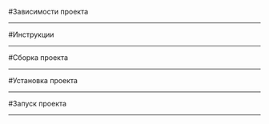 #Зависимости проекта
___
#Инструкции
___
#Сборка проекта
___
#Установка проекта
___
#Запуск проекта
___